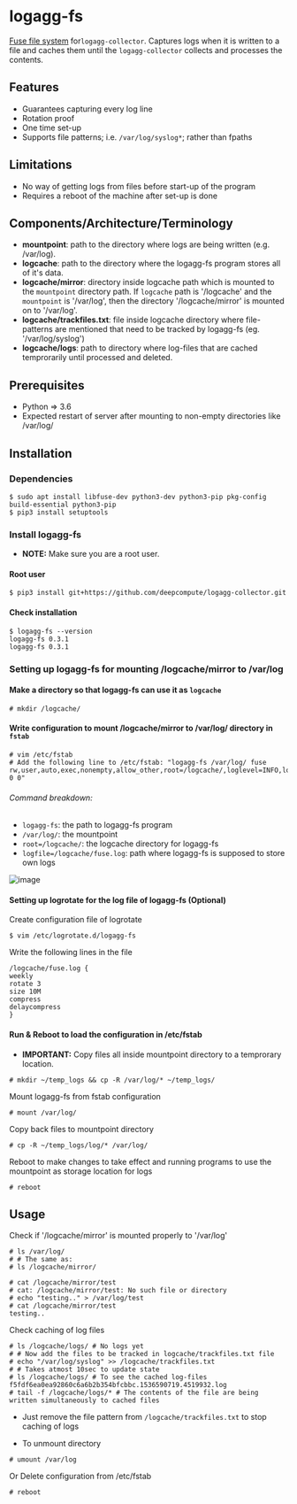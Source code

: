 # logagg-fs
[Fuse file system](https://en.wikipedia.org/wiki/Filesystem_in_Userspace)  for`logagg-collector`. Captures logs when it is written to a file and caches them until the `logagg-collector` collects and processes the contents.

## Features
* Guarantees capturing every log line
* Rotation proof
* One time set-up
* Supports file patterns; i.e. `/var/log/syslog*`; rather than fpaths

## Limitations
* No way of getting logs from files before start-up of the program
* Requires a reboot of the machine after set-up is done

## Components/Architecture/Terminology
* **mountpoint**: path to the directory where logs are being written (e.g. /var/log).
* **logcache**: path to the directory where the logagg-fs program stores all of it's data.
* **logcache/mirror**: directory inside logcache path which is mounted to the `mountpoint` directory path. If `logcache` path is '/logcache' and the `mountpoint` is '/var/log', then the directory '/logcache/mirror' is mounted on to '/var/log'.
* **logcache/trackfiles.txt**: file inside logcache directory where file-patterns are mentioned that need to be tracked by logagg-fs (eg. '/var/log/syslog')
* **logcache/logs**: path to directory where log-files that are cached temprorarily until processed and deleted.

## Prerequisites
* Python => 3.6
* Expected restart of server after mounting to non-empty directories like /var/log/

## Installation
### Dependencies
```
$ sudo apt install libfuse-dev python3-dev python3-pip pkg-config build-essential python3-pip
$ pip3 install setuptools
```

### Install logagg-fs
- **NOTE:** Make sure you are a root user.

#### Root user
```
$ pip3 install git+https://github.com/deepcompute/logagg-collector.git
```

#### Check installation
```
$ logagg-fs --version
logagg-fs 0.3.1
logagg-fs 0.3.1
```

### Setting up  logagg-fs for mounting /logcache/mirror to /var/log
#### Make a directory so that logagg-fs can use it as `logcache`
```
# mkdir /logcache/
```

#### Write configuration to mount /logcache/mirror to /var/log/ directory in `fstab`
```
# vim /etc/fstab
# Add the following line to /etc/fstab: "logagg-fs /var/log/ fuse rw,user,auto,exec,nonempty,allow_other,root=/logcache/,loglevel=INFO,logfile=/logcache/fuse.log 0 0"
```
###### Command breakdown:
* `logagg-fs`: the path to logagg-fs program
* `/var/log/`: the mountpoint
* `root=/logcache/`: the logcache directory for logagg-fs
* `logfile=/logcache/fuse.log`: path where logagg-fs is supposed to store own logs

![image](https://user-images.githubusercontent.com/33823698/45282589-fd569880-b4f8-11e8-99e4-0207d2bbbf9f.png)
#### Setting up logrotate for the log file of logagg-fs (Optional)

Create configuration file of logrotate
```
$ vim /etc/logrotate.d/logagg-fs
```
Write the following lines in the file
```
/logcache/fuse.log {
weekly
rotate 3
size 10M
compress
delaycompress
}
```
#### Run & Reboot to load the configuration in /etc/fstab

- **IMPORTANT:** Copy files all inside mountpoint directory to a temprorary location.
```
# mkdir ~/temp_logs && cp -R /var/log/* ~/temp_logs/
```
Mount logagg-fs from fstab configuration
```
# mount /var/log/
```
Copy back files to mountpoint directory
```
# cp -R ~/temp_logs/log/* /var/log/
```
Reboot to make changes to take effect and running programs to use the mountpoint as storage location for logs
```
# reboot
```
## Usage
Check if '/logcache/mirror' is mounted properly to '/var/log'
```
# ls /var/log/
# # The same as:
# ls /logcache/mirror/
```

```
# cat /logcache/mirror/test
# cat: /logcache/mirror/test: No such file or directory
# echo "testing.." > /var/log/test
# cat /logcache/mirror/test
testing..
```

Check caching of log files
```
# ls /logcache/logs/ # No logs yet
# # Now add the files to be tracked in logcache/trackfiles.txt file
# echo "/var/log/syslog" >> /logcache/trackfiles.txt
# # Takes atmost 10sec to update state
# ls /logcache/logs/ # To see the cached log-files
f5fdf6ea0ea92860c6a6b2b354bfcbbc.1536590719.4519932.log
# tail -f /logcache/logs/* # The contents of the file are being written simultaneously to cached files
```
* Just remove the file pattern from `/logcache/trackfiles.txt` to stop caching of logs

* To unmount directory
```
# umount /var/log
```
Or Delete configuration from /etc/fstab
```
# reboot
```


